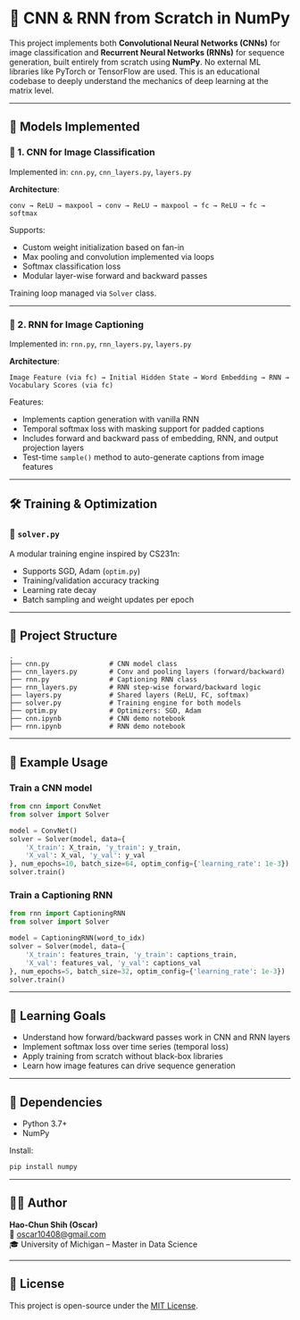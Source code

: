 # 🧠 CNN & RNN from Scratch in NumPy

This project implements both **Convolutional Neural Networks (CNNs)** for image classification and **Recurrent Neural Networks (RNNs)** for sequence generation, built entirely from scratch using **NumPy**. No external ML libraries like PyTorch or TensorFlow are used. This is an educational codebase to deeply understand the mechanics of deep learning at the matrix level.

---

## 🧩 Models Implemented

### 🔹 1. CNN for Image Classification

Implemented in: `cnn.py`, `cnn_layers.py`, `layers.py`

**Architecture**:
```
conv → ReLU → maxpool → conv → ReLU → maxpool → fc → ReLU → fc → softmax
```

Supports:
- Custom weight initialization based on fan-in
- Max pooling and convolution implemented via loops
- Softmax classification loss
- Modular layer-wise forward and backward passes

Training loop managed via `Solver` class.

---

### 🔹 2. RNN for Image Captioning

Implemented in: `rnn.py`, `rnn_layers.py`, `layers.py`

**Architecture**:
```
Image Feature (via fc) → Initial Hidden State → Word Embedding → RNN → Vocabulary Scores (via fc)
```

Features:
- Implements caption generation with vanilla RNN
- Temporal softmax loss with masking support for padded captions
- Includes forward and backward pass of embedding, RNN, and output projection layers
- Test-time `sample()` method to auto-generate captions from image features

---

## 🛠️ Training & Optimization

### 🔧 `solver.py`

A modular training engine inspired by CS231n:
- Supports SGD, Adam (`optim.py`)
- Training/validation accuracy tracking
- Learning rate decay
- Batch sampling and weight updates per epoch

---

## 📁 Project Structure

```
.
├── cnn.py               # CNN model class
├── cnn_layers.py        # Conv and pooling layers (forward/backward)
├── rnn.py               # Captioning RNN class
├── rnn_layers.py        # RNN step-wise forward/backward logic
├── layers.py            # Shared layers (ReLU, FC, softmax)
├── solver.py            # Training engine for both models
├── optim.py             # Optimizers: SGD, Adam
├── cnn.ipynb            # CNN demo notebook
├── rnn.ipynb            # RNN demo notebook
```

---

## 🧪 Example Usage

### Train a CNN model

```python
from cnn import ConvNet
from solver import Solver

model = ConvNet()
solver = Solver(model, data={
    'X_train': X_train, 'y_train': y_train,
    'X_val': X_val, 'y_val': y_val
}, num_epochs=10, batch_size=64, optim_config={'learning_rate': 1e-3})
solver.train()
```

### Train a Captioning RNN

```python
from rnn import CaptioningRNN
from solver import Solver

model = CaptioningRNN(word_to_idx)
solver = Solver(model, data={
    'X_train': features_train, 'y_train': captions_train,
    'X_val': features_val, 'y_val': captions_val
}, num_epochs=5, batch_size=32, optim_config={'learning_rate': 1e-3})
solver.train()
```

---

## 🎯 Learning Goals

- Understand how forward/backward passes work in CNN and RNN layers
- Implement softmax loss over time series (temporal loss)
- Apply training from scratch without black-box libraries
- Learn how image features can drive sequence generation

---

## 🧱 Dependencies

- Python 3.7+
- NumPy

Install:
```bash
pip install numpy
```

---

## 👨‍💻 Author

**Hao-Chun Shih (Oscar)**  
📧 oscar10408@gmail.com  
🎓 University of Michigan – Master in Data Science

---

## 📜 License

This project is open-source under the [MIT License](https://opensource.org/licenses/MIT).
